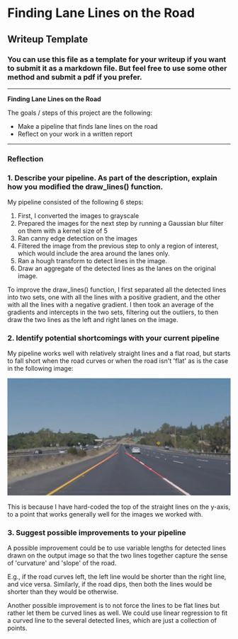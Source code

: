 # **Finding Lane Lines on the Road** 

## Writeup Template

### You can use this file as a template for your writeup if you want to submit it as a markdown file. But feel free to use some other method and submit a pdf if you prefer.

---

**Finding Lane Lines on the Road**

The goals / steps of this project are the following:
* Make a pipeline that finds lane lines on the road
* Reflect on your work in a written report


[//]: # (Image References)

[image1]: ./examples/grayscale.jpg "Grayscale"
[image2]: ./writeup_images/road_with_dip.png

---

### Reflection

### 1. Describe your pipeline. As part of the description, explain how you modified the draw_lines() function.

My pipeline consisted of the following 6 steps:
1. First, I converted the images to grayscale
2. Prepared the images for the next step by running a Gaussian blur filter on them with a kernel size of 5
3. Ran canny edge detection on the images
4. Filtered the image from the previous step to only a region of interest, which would include the area around the lanes only.
5. Ran a hough transform to detect lines in the image. 
6. Draw an aggregate of the detected lines as the lanes on the original image. 

To improve the draw_lines() function, I first separated all the detected lines into two sets, one with all the lines with a positive gradient, and the other with all the lines with a negative gradient. I then took an average of the gradients and intercepts in the two sets, filtering out the outliers, to then draw the two lines as the left and right lanes on the image. 


### 2. Identify potential shortcomings with your current pipeline

My pipeline works well with relatively straight lines and a flat road, but starts to fall short when the road curves or when the road isn't 'flat' as is the case in the following image: 

![road with dip][image2]

This is because I have hard-coded the top of the straight lines on the y-axis, to a point that works generally well for the images we worked with. 

### 3. Suggest possible improvements to your pipeline

A possible improvement could be to use variable lengths for detected lines drawn on the output image so that the two lines together capture the sense of 'curvature' and 'slope' of the road. 

E.g., if the road curves left, the left line would be shorter than the right line, and vice versa. Similarly, if the road dips, then both the lines would be shorter than they would be otherwise. 

Another possible improvement is to not force the lines to be flat lines but rather let them be curved lines as well. We could use linear regression to fit a curved line to the several detected lines, which are just a collection of points. 
